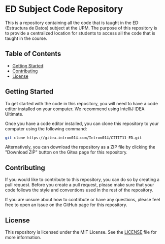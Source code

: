 # ED Subject Code Repository

This is a repository containing all the code that is taught in the ED (Estructura de Datos) subject at the UPM. The purpose of this repository is to provide a centralized location for students to access all the code that is taught in the course.

## Table of Contents

- [Getting Started](#getting-started)
- [Contributing](#contributing)
- [License](#license)

## Getting Started

To get started with the code in this repository, you will need to have a code editor installed on your computer. We recommend using IntelliJ IDEA Ultimate.

Once you have a code editor installed, you can clone this repository to your computer using the following command:

```bash
git clone https://gitea.intron014.com/Intron014/CITIT11-ED.git
```

Alternatively, you can download the repository as a ZIP file by clicking the "Download ZIP" button on the Gitea page for this repository.

## Contributing

If you would like to contribute to this repository, you can do so by creating a pull request. Before you create a pull request, please make sure that your code follows the style and conventions used in the rest of the repository.

If you are unsure about how to contribute or have any questions, please feel free to open an issue on the GitHub page for this repository.

## License

This repository is licensed under the MIT License. See the [LICENSE](./LICENSE.md) file for more information.
